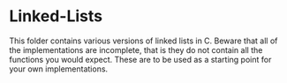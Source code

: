 Linked-Lists
============

This folder contains various versions of linked lists in C. Beware that
all of the implementations are incomplete, that is they do not contain all
the functions you would expect. These are to be used as a starting point
for your own implementations.

